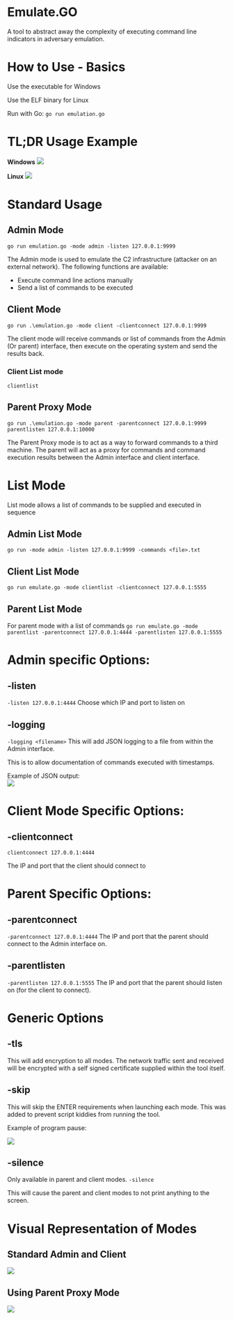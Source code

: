 # Emulate.GO
A tool to abstract away the complexity of executing command line indicators in adversary emulation.


# How to Use - Basics
Use the executable for Windows

Use the ELF binary for Linux

Run with Go: `go run emulation.go`

# TL;DR Usage Example

**Windows**
![](images/image5.png)

**Linux**
![](images/image6.png)


# Standard Usage
## Admin Mode
`go run emulation.go -mode admin -listen 127.0.0.1:9999`

The Admin mode is used to emulate the C2 infrastructure (attacker on an external network). The following functions are available:  
* Execute command line actions manually
* Send a list of commands to be executed


## Client Mode
`go run .\emulation.go -mode client -clientconnect 127.0.0.1:9999`

The client mode will receive commands or list of commands from the Admin (Or parent) interface, then execute on the operating system and send the results back.

### Client List mode
`clientlist`

## Parent Proxy Mode
`go run .\emulation.go -mode parent -parentconnect 127.0.0.1:9999 parentlisten 127.0.0.1:10000`

The Parent Proxy mode is to act as a way to forward commands to a third machine. The parent will act as a proxy for commands and command execution results between the Admin interface and client interface.


# List Mode
List mode allows a list of commands to be supplied and executed in sequence

## Admin List Mode
` go run -mode admin -listen 127.0.0.1:9999 -commands <file>.txt `

## Client List Mode
`go run emulate.go -mode clientlist -clientconnect 127.0.0.1:5555`


## Parent List Mode
For parent mode with a list of commands
`go run emulate.go -mode parentlist -parentconnect 127.0.0.1:4444 -parentlisten 127.0.0.1:5555`



# Admin specific Options:

## -listen
`-listen 127.0.0.1:4444`
Choose which IP and port to listen on

## -logging
`-logging <filename>`
This will add JSON logging to a file from within the Admin interface.

This is to allow documentation of commands executed with timestamps.

Example of JSON output:  
![](images/image1.png)


# Client Mode Specific Options:  

## -clientconnect
`clientconnect 127.0.0.1:4444`

The IP and port that the client should connect to

# Parent Specific Options:


## -parentconnect
`-parentconnect 127.0.0.1:4444`
The IP and port that the parent should connect to the Admin interface on.

## -parentlisten
`-parentlisten 127.0.0.1:5555`
The IP and port that the parent should listen on (for the client to connect).



# Generic Options

## -tls
This will add encryption to all modes. The network traffic sent and received will be encrypted with a self signed certificate supplied within the tool itself.



## -skip
This will skip the ENTER requirements when launching each mode. This was added to prevent script kiddies from running the tool.

Example of program pause:

![](images/image4.png)

## -silence
Only available in parent and client modes.
`-silence`

This will cause the parent and client modes to not print anything to the screen.



# Visual Representation of Modes

## Standard Admin and Client

![](images/image2.png)

## Using Parent Proxy Mode

![](images/image3.png)


